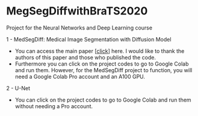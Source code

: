# MegSegDiffwithBraTS2020
Project for the Neural Networks and Deep Learning course


1 - MedSegDiff: Medical Image Segmentation with Diffusion Model

- You can access the main paper [[click](https://arxiv.org/abs/2211.00611)] here. I would like to thank the authors of this paper and those who published the code.
- Furthermore you can click on the project codes to go to Google Colab and run them. However, for the MedSegDiff project to function, you will need a Google Colab Pro account and an A100 GPU.

2 - U-Net

- You can click on the project codes to go to Google Colab and run them without needing a Pro account.


